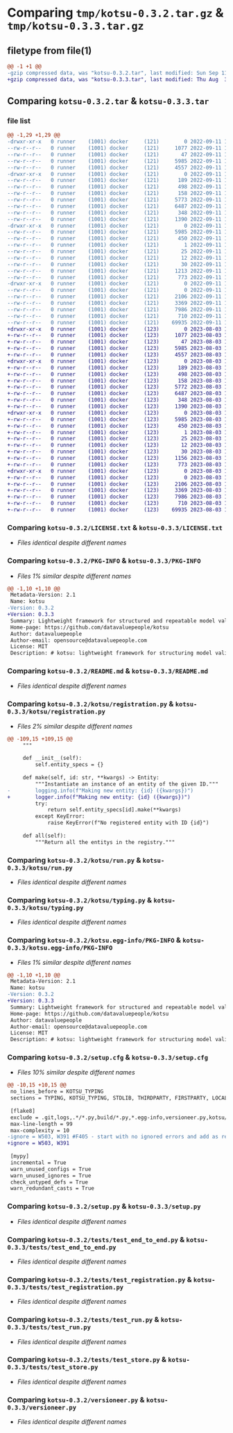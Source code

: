 # Comparing `tmp/kotsu-0.3.2.tar.gz` & `tmp/kotsu-0.3.3.tar.gz`

## filetype from file(1)

```diff
@@ -1 +1 @@
-gzip compressed data, was "kotsu-0.3.2.tar", last modified: Sun Sep 11 12:01:20 2022, max compression
+gzip compressed data, was "kotsu-0.3.3.tar", last modified: Thu Aug  3 11:33:37 2023, max compression
```

## Comparing `kotsu-0.3.2.tar` & `kotsu-0.3.3.tar`

### file list

```diff
@@ -1,29 +1,29 @@
-drwxr-xr-x   0 runner    (1001) docker     (121)        0 2022-09-11 12:01:20.400941 kotsu-0.3.2/
--rw-r--r--   0 runner    (1001) docker     (121)     1077 2022-09-11 12:00:43.000000 kotsu-0.3.2/LICENSE.txt
--rw-r--r--   0 runner    (1001) docker     (121)       47 2022-09-11 12:00:43.000000 kotsu-0.3.2/MANIFEST.in
--rw-r--r--   0 runner    (1001) docker     (121)     5985 2022-09-11 12:01:20.400941 kotsu-0.3.2/PKG-INFO
--rw-r--r--   0 runner    (1001) docker     (121)     4557 2022-09-11 12:00:43.000000 kotsu-0.3.2/README.md
-drwxr-xr-x   0 runner    (1001) docker     (121)        0 2022-09-11 12:01:20.404941 kotsu-0.3.2/kotsu/
--rw-r--r--   0 runner    (1001) docker     (121)      189 2022-09-11 12:00:43.000000 kotsu-0.3.2/kotsu/__init__.py
--rw-r--r--   0 runner    (1001) docker     (121)      498 2022-09-11 12:01:20.404941 kotsu-0.3.2/kotsu/_version.py
--rw-r--r--   0 runner    (1001) docker     (121)      158 2022-09-11 12:00:43.000000 kotsu-0.3.2/kotsu/error.py
--rw-r--r--   0 runner    (1001) docker     (121)     5773 2022-09-11 12:00:43.000000 kotsu-0.3.2/kotsu/registration.py
--rw-r--r--   0 runner    (1001) docker     (121)     6487 2022-09-11 12:00:43.000000 kotsu-0.3.2/kotsu/run.py
--rw-r--r--   0 runner    (1001) docker     (121)      348 2022-09-11 12:00:43.000000 kotsu-0.3.2/kotsu/store.py
--rw-r--r--   0 runner    (1001) docker     (121)     1390 2022-09-11 12:00:43.000000 kotsu-0.3.2/kotsu/typing.py
-drwxr-xr-x   0 runner    (1001) docker     (121)        0 2022-09-11 12:01:20.400941 kotsu-0.3.2/kotsu.egg-info/
--rw-r--r--   0 runner    (1001) docker     (121)     5985 2022-09-11 12:01:20.000000 kotsu-0.3.2/kotsu.egg-info/PKG-INFO
--rw-r--r--   0 runner    (1001) docker     (121)      450 2022-09-11 12:01:20.000000 kotsu-0.3.2/kotsu.egg-info/SOURCES.txt
--rw-r--r--   0 runner    (1001) docker     (121)        1 2022-09-11 12:01:20.000000 kotsu-0.3.2/kotsu.egg-info/dependency_links.txt
--rw-r--r--   0 runner    (1001) docker     (121)       25 2022-09-11 12:01:20.000000 kotsu-0.3.2/kotsu.egg-info/requires.txt
--rw-r--r--   0 runner    (1001) docker     (121)       12 2022-09-11 12:01:20.000000 kotsu-0.3.2/kotsu.egg-info/top_level.txt
--rw-r--r--   0 runner    (1001) docker     (121)       30 2022-09-11 12:00:43.000000 kotsu-0.3.2/pyproject.toml
--rw-r--r--   0 runner    (1001) docker     (121)     1213 2022-09-11 12:01:20.400941 kotsu-0.3.2/setup.cfg
--rw-r--r--   0 runner    (1001) docker     (121)      773 2022-09-11 12:00:43.000000 kotsu-0.3.2/setup.py
-drwxr-xr-x   0 runner    (1001) docker     (121)        0 2022-09-11 12:01:20.400941 kotsu-0.3.2/tests/
--rw-r--r--   0 runner    (1001) docker     (121)        0 2022-09-11 12:00:43.000000 kotsu-0.3.2/tests/__init__.py
--rw-r--r--   0 runner    (1001) docker     (121)     2106 2022-09-11 12:00:43.000000 kotsu-0.3.2/tests/test_end_to_end.py
--rw-r--r--   0 runner    (1001) docker     (121)     3369 2022-09-11 12:00:43.000000 kotsu-0.3.2/tests/test_registration.py
--rw-r--r--   0 runner    (1001) docker     (121)     7986 2022-09-11 12:00:43.000000 kotsu-0.3.2/tests/test_run.py
--rw-r--r--   0 runner    (1001) docker     (121)      710 2022-09-11 12:00:43.000000 kotsu-0.3.2/tests/test_store.py
--rw-r--r--   0 runner    (1001) docker     (121)    69935 2022-09-11 12:00:43.000000 kotsu-0.3.2/versioneer.py
+drwxr-xr-x   0 runner    (1001) docker     (123)        0 2023-08-03 11:33:37.020021 kotsu-0.3.3/
+-rw-r--r--   0 runner    (1001) docker     (123)     1077 2023-08-03 11:32:49.000000 kotsu-0.3.3/LICENSE.txt
+-rw-r--r--   0 runner    (1001) docker     (123)       47 2023-08-03 11:32:49.000000 kotsu-0.3.3/MANIFEST.in
+-rw-r--r--   0 runner    (1001) docker     (123)     5985 2023-08-03 11:33:37.020021 kotsu-0.3.3/PKG-INFO
+-rw-r--r--   0 runner    (1001) docker     (123)     4557 2023-08-03 11:32:49.000000 kotsu-0.3.3/README.md
+drwxr-xr-x   0 runner    (1001) docker     (123)        0 2023-08-03 11:33:37.020021 kotsu-0.3.3/kotsu/
+-rw-r--r--   0 runner    (1001) docker     (123)      189 2023-08-03 11:32:49.000000 kotsu-0.3.3/kotsu/__init__.py
+-rw-r--r--   0 runner    (1001) docker     (123)      498 2023-08-03 11:33:37.020021 kotsu-0.3.3/kotsu/_version.py
+-rw-r--r--   0 runner    (1001) docker     (123)      158 2023-08-03 11:32:49.000000 kotsu-0.3.3/kotsu/error.py
+-rw-r--r--   0 runner    (1001) docker     (123)     5772 2023-08-03 11:32:49.000000 kotsu-0.3.3/kotsu/registration.py
+-rw-r--r--   0 runner    (1001) docker     (123)     6487 2023-08-03 11:32:49.000000 kotsu-0.3.3/kotsu/run.py
+-rw-r--r--   0 runner    (1001) docker     (123)      348 2023-08-03 11:32:49.000000 kotsu-0.3.3/kotsu/store.py
+-rw-r--r--   0 runner    (1001) docker     (123)     1390 2023-08-03 11:32:49.000000 kotsu-0.3.3/kotsu/typing.py
+drwxr-xr-x   0 runner    (1001) docker     (123)        0 2023-08-03 11:33:37.016021 kotsu-0.3.3/kotsu.egg-info/
+-rw-r--r--   0 runner    (1001) docker     (123)     5985 2023-08-03 11:33:36.000000 kotsu-0.3.3/kotsu.egg-info/PKG-INFO
+-rw-r--r--   0 runner    (1001) docker     (123)      450 2023-08-03 11:33:36.000000 kotsu-0.3.3/kotsu.egg-info/SOURCES.txt
+-rw-r--r--   0 runner    (1001) docker     (123)        1 2023-08-03 11:33:36.000000 kotsu-0.3.3/kotsu.egg-info/dependency_links.txt
+-rw-r--r--   0 runner    (1001) docker     (123)       25 2023-08-03 11:33:36.000000 kotsu-0.3.3/kotsu.egg-info/requires.txt
+-rw-r--r--   0 runner    (1001) docker     (123)       12 2023-08-03 11:33:36.000000 kotsu-0.3.3/kotsu.egg-info/top_level.txt
+-rw-r--r--   0 runner    (1001) docker     (123)       30 2023-08-03 11:32:49.000000 kotsu-0.3.3/pyproject.toml
+-rw-r--r--   0 runner    (1001) docker     (123)     1156 2023-08-03 11:33:37.020021 kotsu-0.3.3/setup.cfg
+-rw-r--r--   0 runner    (1001) docker     (123)      773 2023-08-03 11:32:49.000000 kotsu-0.3.3/setup.py
+drwxr-xr-x   0 runner    (1001) docker     (123)        0 2023-08-03 11:33:37.020021 kotsu-0.3.3/tests/
+-rw-r--r--   0 runner    (1001) docker     (123)        0 2023-08-03 11:32:49.000000 kotsu-0.3.3/tests/__init__.py
+-rw-r--r--   0 runner    (1001) docker     (123)     2106 2023-08-03 11:32:49.000000 kotsu-0.3.3/tests/test_end_to_end.py
+-rw-r--r--   0 runner    (1001) docker     (123)     3369 2023-08-03 11:32:49.000000 kotsu-0.3.3/tests/test_registration.py
+-rw-r--r--   0 runner    (1001) docker     (123)     7986 2023-08-03 11:32:49.000000 kotsu-0.3.3/tests/test_run.py
+-rw-r--r--   0 runner    (1001) docker     (123)      710 2023-08-03 11:32:49.000000 kotsu-0.3.3/tests/test_store.py
+-rw-r--r--   0 runner    (1001) docker     (123)    69935 2023-08-03 11:32:49.000000 kotsu-0.3.3/versioneer.py
```

### Comparing `kotsu-0.3.2/LICENSE.txt` & `kotsu-0.3.3/LICENSE.txt`

 * *Files identical despite different names*

### Comparing `kotsu-0.3.2/PKG-INFO` & `kotsu-0.3.3/PKG-INFO`

 * *Files 1% similar despite different names*

```diff
@@ -1,10 +1,10 @@
 Metadata-Version: 2.1
 Name: kotsu
-Version: 0.3.2
+Version: 0.3.3
 Summary: Lightweight framework for structured and repeatable model validation
 Home-page: https://github.com/datavaluepeople/kotsu
 Author: datavaluepeople
 Author-email: opensource@datavaluepeople.com
 License: MIT
 Description: # kotsu: lightweight framework for structuring model validation
```

### Comparing `kotsu-0.3.2/README.md` & `kotsu-0.3.3/README.md`

 * *Files identical despite different names*

### Comparing `kotsu-0.3.2/kotsu/registration.py` & `kotsu-0.3.3/kotsu/registration.py`

 * *Files 2% similar despite different names*

```diff
@@ -109,15 +109,15 @@
     """
 
     def __init__(self):
         self.entity_specs = {}
 
     def make(self, id: str, **kwargs) -> Entity:
         """Instantiate an instance of an entity of the given ID."""
-        logging.info(f"Making new entity: {id} ({kwargs})")
+        logger.info(f"Making new entity: {id} ({kwargs})")
         try:
             return self.entity_specs[id].make(**kwargs)
         except KeyError:
             raise KeyError(f"No registered entity with ID {id}")
 
     def all(self):
         """Return all the entitys in the registry."""
```

### Comparing `kotsu-0.3.2/kotsu/run.py` & `kotsu-0.3.3/kotsu/run.py`

 * *Files identical despite different names*

### Comparing `kotsu-0.3.2/kotsu/typing.py` & `kotsu-0.3.3/kotsu/typing.py`

 * *Files identical despite different names*

### Comparing `kotsu-0.3.2/kotsu.egg-info/PKG-INFO` & `kotsu-0.3.3/kotsu.egg-info/PKG-INFO`

 * *Files 1% similar despite different names*

```diff
@@ -1,10 +1,10 @@
 Metadata-Version: 2.1
 Name: kotsu
-Version: 0.3.2
+Version: 0.3.3
 Summary: Lightweight framework for structured and repeatable model validation
 Home-page: https://github.com/datavaluepeople/kotsu
 Author: datavaluepeople
 Author-email: opensource@datavaluepeople.com
 License: MIT
 Description: # kotsu: lightweight framework for structuring model validation
```

### Comparing `kotsu-0.3.2/setup.cfg` & `kotsu-0.3.3/setup.cfg`

 * *Files 10% similar despite different names*

```diff
@@ -10,15 +10,15 @@
 no_lines_before = KOTSU_TYPING
 sections = TYPING, KOTSU_TYPING, STDLIB, THIRDPARTY, FIRSTPARTY, LOCALFOLDER
 
 [flake8]
 exclude = .git,logs,.*/*.py,build/*.py,*.egg-info,versioneer.py,kotsu/_version.py
 max-line-length = 99
 max-complexity = 10
-ignore = W503, W391 #F405 - start with no ignored errors and add as required
+ignore = W503, W391
 
 [mypy]
 incremental = True
 warn_unused_configs = True
 warn_unused_ignores = True
 check_untyped_defs = True
 warn_redundant_casts = True
```

### Comparing `kotsu-0.3.2/setup.py` & `kotsu-0.3.3/setup.py`

 * *Files identical despite different names*

### Comparing `kotsu-0.3.2/tests/test_end_to_end.py` & `kotsu-0.3.3/tests/test_end_to_end.py`

 * *Files identical despite different names*

### Comparing `kotsu-0.3.2/tests/test_registration.py` & `kotsu-0.3.3/tests/test_registration.py`

 * *Files identical despite different names*

### Comparing `kotsu-0.3.2/tests/test_run.py` & `kotsu-0.3.3/tests/test_run.py`

 * *Files identical despite different names*

### Comparing `kotsu-0.3.2/tests/test_store.py` & `kotsu-0.3.3/tests/test_store.py`

 * *Files identical despite different names*

### Comparing `kotsu-0.3.2/versioneer.py` & `kotsu-0.3.3/versioneer.py`

 * *Files identical despite different names*

